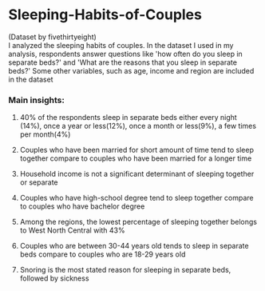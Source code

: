 # Sleeping-Habits-of-Couples
(Dataset by fivethirtyeight)  
I analyzed the sleeping habits of couples. In the dataset I used in my analysis, respondents answer questions like 'how often do you sleep in separate beds?' and 'What are the reasons that you sleep in separate beds?'
Some other variables, such as age, income and region are included in the dataset

### Main insights:

1) 40% of the respondents sleep in separate beds either every night (14%), once a year or less(12%), once a month or less(9%), a few times per month(4%)

2) Couples who have been married for short amount of time tend to sleep together compare to couples who have been married for a longer time

3) Household income is not a significant determinant of sleeping together or separate

4) Couples who have high-school degree tend to sleep together compare to couples who have bachelor degree

5) Among the regions, the lowest percentage of sleeping together belongs to West North Central with 43%

6) Couples who are between 30-44 years old tends to sleep in separate beds compare to couples who are 18-29 years old

7) Snoring is the most stated reason for sleeping in separate beds, followed by sickness


